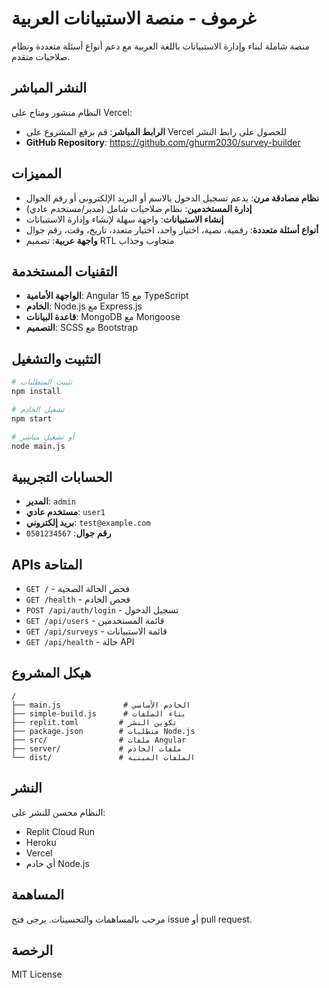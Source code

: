 # غرموف - منصة الاستبيانات العربية

منصة شاملة لبناء وإدارة الاستبيانات باللغة العربية مع دعم أنواع أسئلة متعددة ونظام صلاحيات متقدم.

## النشر المباشر

النظام منشور ومتاح على Vercel:
- **الرابط المباشر**: قم برفع المشروع على Vercel للحصول على رابط النشر
- **GitHub Repository**: https://github.com/ghurm2030/survey-builder

## المميزات

- **نظام مصادقة مرن**: يدعم تسجيل الدخول بالاسم أو البريد الإلكتروني أو رقم الجوال
- **إدارة المستخدمين**: نظام صلاحيات شامل (مدير/مستخدم عادي)
- **إنشاء الاستبيانات**: واجهة سهلة لإنشاء وإدارة الاستبيانات
- **أنواع أسئلة متعددة**: رقمية، نصية، اختيار واحد، اختيار متعدد، تاريخ، وقت، رقم جوال
- **واجهة عربية**: تصميم RTL متجاوب وجذاب

## التقنيات المستخدمة

- **الواجهة الأمامية**: Angular 15 مع TypeScript
- **الخادم**: Node.js مع Express.js
- **قاعدة البيانات**: MongoDB مع Mongoose
- **التصميم**: SCSS مع Bootstrap

## التثبيت والتشغيل

```bash
# تثبيت المتطلبات
npm install

# تشغيل الخادم
npm start

# أو تشغيل مباشر
node main.js
```

## الحسابات التجريبية

- **المدير**: `admin`
- **مستخدم عادي**: `user1`
- **بريد إلكتروني**: `test@example.com`
- **رقم جوال**: `0501234567`

## APIs المتاحة

- `GET /` - فحص الحالة الصحية
- `GET /health` - فحص الخادم
- `POST /api/auth/login` - تسجيل الدخول
- `GET /api/users` - قائمة المستخدمين
- `GET /api/surveys` - قائمة الاستبيانات
- `GET /api/health` - حالة API

## هيكل المشروع

```
/
├── main.js              # الخادم الأساسي
├── simple-build.js      # بناء الملفات
├── replit.toml         # تكوين النشر
├── package.json        # متطلبات Node.js
├── src/                # ملفات Angular
├── server/             # ملفات الخادم
└── dist/               # الملفات المبنية
```

## النشر

النظام محسن للنشر على:
- Replit Cloud Run
- Heroku
- Vercel
- أي خادم Node.js

## المساهمة

مرحب بالمساهمات والتحسينات. يرجى فتح issue أو pull request.

## الرخصة

MIT License